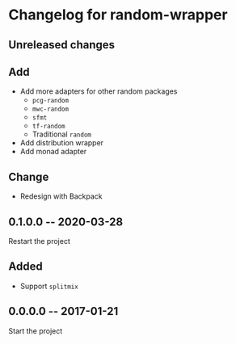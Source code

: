 Changelog for random-wrapper
====

## Unreleased changes

## Add
* Add more adapters for other random packages
  * `pcg-random`
  * `mwc-random`
  * `sfmt`
  * `tf-random`
  * Traditional `random`
* Add distribution wrapper
* Add monad adapter

## Change
* Redesign with Backpack


## 0.1.0.0 -- 2020-03-28

Restart the project

## Added
* Support `splitmix`


## 0.0.0.0 -- 2017-01-21

Start the project
